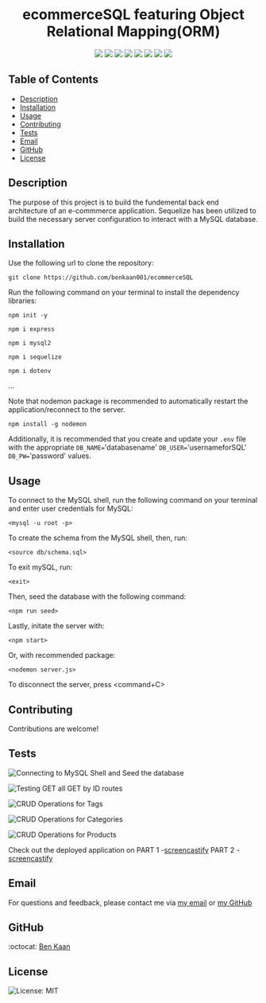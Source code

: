 
<h1 align="center">ecommerceSQL featuring Object Relational Mapping(ORM)</h1>
  
<p align="center">
    <img src="https://img.shields.io/badge/Sequelize-52B0E7?style=for-the-badge&logo=Sequelize&logoColor=white"/>
    <img src="https://img.shields.io/badge/Insomnia-black?style=for-the-badge&logo=insomnia&logoColor=5849BE"/>
    <img src="https://img.shields.io/badge/mysql-%2300f.svg?style=for-the-badge&logo=mysql&logoColor=white" />
    <img src="https://img.shields.io/badge/express.js-%23404d59.svg?style=for-the-badge&logo=express&logoColor=%2361DAFB"  />
    <img src="https://img.shields.io/badge/javascript-%23323330.svg?style=for-the-badge&logo=javascript&logoColor=%23F7DF1E" />
    <img src="https://img.shields.io/badge/node.js-6DA55F?style=for-the-badge&logo=node.js&logoColor=white"  />
    <img src="https://img.shields.io/badge/NPM-%23000000.svg?style=for-the-badge&logo=npm&logoColor=white" />
    <img src="https://img.shields.io/badge/Made%20with-Markdown-1f425f.svg" />
</p>

  ## Table of Contents

  * [Description](#description)
  * [Installation](#installation)
  * [Usage](#usage)
  * [Contributing](#contributing)
  * [Tests](#tests)
  * [Email](#email)
  * [GitHub](#GitHub)
  * [License](#license)

  ## Description
  
  The purpose of this project is to build the fundemental back end architecture of an e-commmerce application. Sequelize has been utilized to build the necessary server configuration to interact with a MySQL database.



  ## Installation

  Use the following url to clone the repository:

  `git clone https://github.com/benkaan001/ecommerceSQL`


  Run the following command on your terminal to install the dependency libraries:

  `npm init -y`

  `npm i express`

  `npm i mysql2`

  `npm i sequelize`

  `npm i dotenv`


   ...


   Note that nodemon package is recommended to automatically restart the application/reconnect to the server. 

  `npm install -g nodemon` 

   Additionally, it is recommended that you create and update your `.env` file with the appropriate `DB_NAME=`'databasename' `DB_USER=`'usernameforSQL' `DB_PW=`'password' values.


  ## Usage

  To connect to the MySQL shell, run the following command on your terminal and enter user credentials for MySQL:

  `<mysql -u root -p>`


  To create the schema from the MySQL shell, then, run:

  `<source db/schema.sql>`


  To exit mySQL, run: 

  `<exit>`

  Then, seed the database with the following command:

  `<npm run seed>`


  Lastly, initate the server with:

  `<npm start>`

  Or, with recommended <nodemon> package:

  `<nodemon server.js>`


  To disconnect the server, press <command+C>

 

  ## Contributing
  
  Contributions are welcome!
  

  ## Tests

  ![Connecting to MySQL Shell and Seed the database](https://github.com/benkaan001/ecommerceSQL/blob/main/assets/Creating%20the%20schema%20from%20the%20MySQL%20shell.gif)


  ![Testing GET all GET by ID routes](https://github.com/benkaan001/ecommerceSQL/blob/main/assets/Testing%20GET%20ALL%20and%20GET%20by%20ID%20routes.gif)


  ![CRUD Operations for Tags](https://github.com/benkaan001/ecommerceSQL/blob/main/assets/CRUD%20Operations%20for%20Tags.gif)


  ![CRUD Operations for Categories](https://github.com/benkaan001/ecommerceSQL/blob/main/assets/CRUD%20Operations%20for%20Categories.gif)


  ![CRUD Operations for Products](https://github.com/benkaan001/ecommerceSQL/blob/main/assets/CRUD%20Operations%20for%20Products.gif)

  
  Check out the deployed application on 
  PART 1 -[screencastify](https://watch.screencastify.com/v/pJ8flw8PsZ2OwKheIfzx)
  PART 2 -[screencastify](https://watch.screencastify.com/v/M2Wxsq8plDzf5tQZYlI0)
 


  ## Email

  For questions and feedback, please contact me via [my email](mailto:benkaan001@gmail.com) or [my GitHub](https://www.github.com/benkaan001)
  

  ## GitHub

  :octocat: [Ben Kaan](https://www.github.com/benkaan001)
  

  ## License

  
  ![License: MIT](https://img.shields.io/badge/License-MIT-yellow.svg)